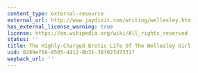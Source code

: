 ```yaml
---
content_type: external-resource
external_url: http://www.jaydixit.com/writing/wellesley.htm
has_external_license_warning: true
license: https://en.wikipedia.org/wiki/All_rights_reserved
status: ''
title: The Highly-Charged Erotic Life Of The Wellesley Girl
uid: 0289ef56-8505-4412-8b31-38f023d7331f
wayback_url: ''
---
```


